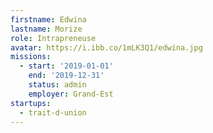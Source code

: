 ```yaml
---
firstname: Edwina
lastname: Morize
role: Intrapreneuse
avatar: https://i.ibb.co/1mLK3Q1/edwina.jpg
missions:
  - start: '2019-01-01'
    end: '2019-12-31'
    status: admin
    employer: Grand-Est
startups:
  - trait-d-union
---
```

